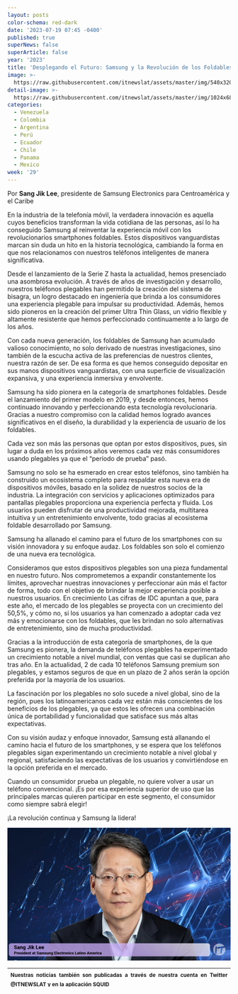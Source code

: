 ```yaml
---
layout: posts
color-schema: red-dark
date: '2023-07-19 07:45 -0400'
published: true
superNews: false
superArticle: false
year: '2023'
title: 'Desplegando el Futuro: Samsung y la Revolución de los Foldables'
image: >-
  https://raw.githubusercontent.com/itnewslat/assets/master/img/540x320/Sang-Jik-Lee-p.jpg
detail-image: >-
  https://raw.githubusercontent.com/itnewslat/assets/master/img/1024x680/Sang-Jik-Lee-g.jpg
categories:
  - Venezuela
  - Colombia
  - Argentina
  - Perú
  - Ecuador
  - Chile
  - Panama
  - Mexico
week: '29'
---
```

Por **Sang Jik Lee**, presidente de Samsung Electronics para Centroamérica y el Caribe

En la industria de la telefonía móvil, la verdadera innovación es aquella cuyos beneficios transforman la vida cotidiana de las personas, así lo ha conseguido Samsung al reinventar la experiencia móvil con los revolucionarios smartphones foldables. Estos dispositivos vanguardistas marcan sin duda un hito en la historia tecnológica, cambiando la forma en que nos relacionamos con nuestros teléfonos inteligentes de manera significativa.

Desde el lanzamiento de la Serie Z hasta la actualidad, hemos presenciado una asombrosa evolución. A través de años de investigación y desarrollo, nuestros teléfonos plegables han permitido la creación del sistema de bisagra, un logro destacado en ingeniería que brinda a los consumidores una experiencia plegable para impulsar su productividad. Además, hemos sido pioneros en la creación del primer Ultra Thin Glass, un vidrio flexible y altamente resistente que hemos perfeccionado continuamente a lo largo de los años.

Con cada nueva generación, los foldables de Samsung han acumulado valioso conocimiento, no solo derivado de nuestras investigaciones, sino también de la escucha activa de las preferencias de nuestros clientes, nuestra razón de ser. De esa forma es que hemos conseguido depositar en sus manos dispositivos vanguardistas, con una superficie de visualización expansiva, y una experiencia inmersiva y envolvente.

Samsung ha sido pionera en la categoría de smartphones foldables. Desde el lanzamiento del primer modelo en 2019, y desde entonces, hemos continuado innovando y perfeccionando esta tecnología revolucionaria. Gracias a nuestro compromiso con la calidad hemos logrado avances significativos en el diseño, la durabilidad y la experiencia de usuario de los foldables.

Cada vez son más las personas que optan por estos dispositivos, pues, sin lugar a duda en los próximos años veremos cada vez más consumidores usando plegables ya que el “período de prueba” pasó.

Samsung no solo se ha esmerado en crear estos teléfonos, sino también ha construido un ecosistema completo para respaldar esta nueva era de dispositivos móviles, basado en la solidez de nuestros socios de la industria. La integración con servicios y aplicaciones optimizados para pantallas plegables proporciona una experiencia perfecta y fluida. Los usuarios pueden disfrutar de una productividad mejorada, multitarea intuitiva y un entretenimiento envolvente, todo gracias al ecosistema foldable desarrollado por Samsung.

Samsung ha allanado el camino para el futuro de los smartphones con su visión innovadora y su enfoque audaz. Los foldables son solo el comienzo de una nueva era tecnológica.

Consideramos que estos dispositivos plegables son una pieza fundamental en nuestro futuro. Nos comprometemos a expandir constantemente los límites, aprovechar nuestras innovaciones y perfeccionar aún más el factor de forma, todo con el objetivo de brindar la mejor experiencia posible a nuestros usuarios.
En crecimiento
Las cifras de IDC apuntan a que, para este año, el mercado de los plegables se proyecta con un crecimiento del 50,5%, y cómo no, si los usuarios ya han comenzado a adoptar cada vez más y emocionarse con los foldables, que les brindan no solo alternativas de entretenimiento, sino de mucha productividad. 

Gracias a la introducción de esta categoría de smartphones, de la que Samsung es pionera, la demanda de teléfonos plegables ha experimentado un crecimiento notable a nivel mundial, con ventas que casi se duplican año tras año. En la actualidad, 2 de cada 10 teléfonos Samsung premium son plegables, y estamos seguros de que en un plazo de 2 años serán la opción preferida por la mayoría de los usuarios.

La fascinación por los plegables no solo sucede a nivel global, sino de la región, pues los latinoamericanos cada vez están más conscientes de los beneficios de los plegables, ya que estos les ofrecen una combinación única de portabilidad y funcionalidad que satisface sus más altas expectativas.

Con su visión audaz y enfoque innovador, Samsung está allanando el camino hacia el futuro de los smartphones, y se espera que los teléfonos plegables sigan experimentando un crecimiento notable a nivel global y regional, satisfaciendo las expectativas de los usuarios y convirtiéndose en la opción preferida en el mercado.

Cuando un consumidor prueba un plegable, no quiere volver a usar un teléfono convencional.  ¡Es por esa experiencia superior de uso que las principales marcas quieren participar en este segmento, el consumidor como siempre sabrá elegir!  

¡La revolución continua y Samsung la lidera!

![](https://raw.githubusercontent.com/itnewslat/assets/master/img/540x320/Sang-Jik-Lee-p.jpg)

<table style="height: 42px;" width="569">
<tbody>
<tr>
<td style="text-align: justify;"><sub><strong>Nuestras noticias también son publicadas a través de nuestra cuenta en Twitter <a href="https://twitter.com/itnewslat?lang=es">@ITNEWSLAT</a> y en la aplicación <a href="https://squidapp.co/en/">SQUID</a></strong></sub></td>
</tr>
</tbody>
</table